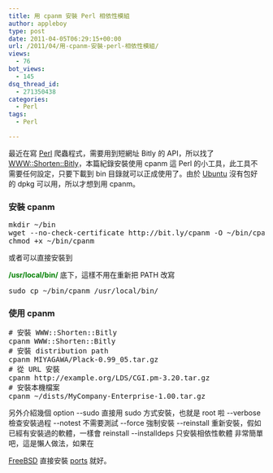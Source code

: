 ```yaml
---
title: 用 cpanm 安裝 Perl 相依性模組
author: appleboy
type: post
date: 2011-04-05T06:29:15+00:00
url: /2011/04/用-cpanm-安裝-perl-相依性模組/
views:
  - 76
bot_views:
  - 145
dsq_thread_id:
  - 271350438
categories:
  - Perl
tags:
  - Perl

---
```

最近在寫 [Perl][1] 爬蟲程式，需要用到短網址 Bitly 的 API，所以找了 [WWW::Shorten::Bitly][2]，本篇紀錄安裝使用 cpanm 這 Perl 的小工具，此工具不需要任何設定，只要下載到 bin 目錄就可以正成使用了。由於 [Ubuntu][3] 沒有包好的 dpkg 可以用，所以才想到用 cpanm。 

### 安裝 cpanm

<pre class="brush: bash; title: ; notranslate" title="">mkdir ~/bin
wget --no-check-certificate http://bit.ly/cpanm -O ~/bin/cpanm
chmod +x ~/bin/cpanm</pre> 或者可以直接安裝到 

<span style="color:green"><strong>/usr/local/bin/</strong></span> 底下，這樣不用在重新把 PATH 改寫 

<pre class="brush: bash; title: ; notranslate" title="">sudo cp ~/bin/cpanm /usr/local/bin/</pre>

### 使用 cpanm

<pre class="brush: bash; title: ; notranslate" title=""># 安裝 WWW::Shorten::Bitly
cpanm WWW::Shorten::Bitly
# 安裝 distribution path
cpanm MIYAGAWA/Plack-0.99_05.tar.gz
# 從 URL 安裝
cpanm http://example.org/LDS/CGI.pm-3.20.tar.gz
# 安裝本機檔案
cpanm ~/dists/MyCompany-Enterprise-1.00.tar.gz</pre> 另外介紹幾個 option --sudo 直接用 sudo 方式安裝，也就是 root 啦 --verbose 檢查安裝過程 --notest 不需要測試 --force 強制安裝 --reinstall 重新安裝，假如已經有安裝過的軟體，一樣會 reinstall --installdeps 只安裝相依性軟體 非常簡單吧，這是懶人做法，如果在 

[FreeBSD][4] 直接安裝 [ports][5] 就好。

 [1]: http://www.perl.org/
 [2]: http://search.cpan.org/~pjain/WWW-Shorten-Bitly-1.14/lib/WWW/Shorten/Bitly.pm
 [3]: http://www.ubuntu.com/
 [4]: http://www.FreeBSD.org
 [5]: http://www.freebsd.org/ports/index.html